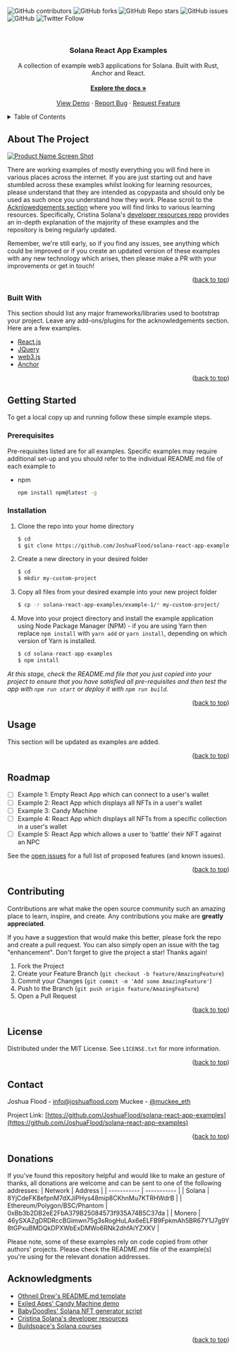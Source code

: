 <div id="top"></div>

<!-- PROJECT SHIELDS -->
![GitHub contributors](https://img.shields.io/github/contributors/JoshuaFlood/solana-react-app-examples?color=brightgreen&style=for-the-badge)
![GitHub forks](https://img.shields.io/github/forks/JoshuaFlood/solana-react-app-examples?style=for-the-badge)
![GitHub Repo stars](https://img.shields.io/github/stars/JoshuaFlood/solana-react-app-examples?style=for-the-badge)
![GitHub issues](https://img.shields.io/github/issues/JoshuaFlood/solana-react-app-examples?color=red&style=for-the-badge)
![GitHub](https://img.shields.io/github/license/JoshuaFlood/solana-react-app-examples?color=brightgreen&style=for-the-badge)
![Twitter Follow](https://img.shields.io/twitter/follow/muckee_eth?label=twitter&color=blue&style=for-the-badge)

<!-- PROJECT LOGO -->
<br />
<div align="center">
  <!-- <a href="https://github.com/othneildrew/Best-README-Template">
    <img src="images/logo.png" alt="Logo" width="80" height="80">
  </a> -->

  <h3 align="center">Solana React App Examples</h3>

  <p align="center">
    A collection of example web3 applications for Solana.
    Built with Rust, Anchor and React.
    <br />
    <br />
    <a href="https://github.com/JoshuaFlood/solana-react-app-examples/"><strong>Explore the docs »</strong></a>
    <br />
    <br />
    <a href="https://github.com/JoshuaFlood/solana-react-app-examples/">View Demo</a>
    ·
    <a href="https://github.com/JoshuaFlood/solana-react-app-examples/issues">Report Bug</a>
    ·
    <a href="https://github.com/JoshuaFlood/solana-react-app-examples/issues">Request Feature</a>
  </p>
</div>



<!-- TABLE OF CONTENTS -->
<details>
  <summary>Table of Contents</summary>
  <ol>
    <li>
      <a href="#about-the-project">About The Project</a>
      <ul>
        <li><a href="#built-with">Built With</a></li>
      </ul>
    </li>
    <li>
      <a href="#getting-started">Getting Started</a>
      <ul>
        <li><a href="#prerequisites">Prerequisites</a></li>
        <li><a href="#installation">Installation</a></li>
      </ul>
    </li>
    <li><a href="#usage">Usage</a></li>
    <li><a href="#roadmap">Roadmap</a></li>
    <li><a href="#contributing">Contributing</a></li>
    <li><a href="#license">License</a></li>
    <li><a href="#contact">Contact</a></li>
    <li><a href="#acknowledgments">Acknowledgments</a></li>
  </ol>
</details>



<!-- ABOUT THE PROJECT -->
## About The Project

[![Product Name Screen Shot][product-screenshot]](https://example.com)

There are working examples of mostly everything you will find here in various places across the internet. If you are just starting out and have stumbled across these examples whilst looking for learning resources, please understand that they are intended as copypasta and should only be used as such once you understand how they work. Please scroll to the <a href="#acknowledgements">Acknlowedgements section</a> where you will find links to various learning resources. Specifically, Cristina Solana's [developer resources repo](https://github.com/CristinaSolana/solana-developer-resources) provides an in-depth explanation of the majority of these examples and the repository is being regularly updated.

Remember, we're still early, so if you find any issues, see anything which could be improved or if you create an updated version of these examples with any new technology which arises, then please make a PR with your improvements or get in touch!

<p align="right">(<a href="#top">back to top</a>)</p>

### Built With

This section should list any major frameworks/libraries used to bootstrap your project. Leave any add-ons/plugins for the acknowledgements section. Here are a few examples.

* [React.js](https://reactjs.org/)
* [JQuery](https://jquery.com)
* [web3.js](https://docs.solana.com/developing/clients/javascript-api)
* [Anchor](https://project-serum.github.io/anchor/getting-started/introduction.html)

<p align="right">(<a href="#top">back to top</a>)</p>



<!-- GETTING STARTED -->
## Getting Started

To get a local copy up and running follow these simple example steps.

### Prerequisites

Pre-requisites listed are for all examples. Specific examples may require additional set-up and you should refer to the individual README.md file of each example to 
* npm
  ```sh
  npm install npm@latest -g
  ```

### Installation

1. Clone the repo into your home directory
   ```sh
   $ cd
   $ git clone https://github.com/JoshuaFlood/solana-react-app-examples.git
   ```
2. Create a new directory in your desired folder
   ```sh
   $ cd
   $ mkdir my-custom-project
   ```
3. Copy all files from your desired example into your new project folder
   ```sh
   $ cp -r solana-react-app-examples/example-1/* my-custom-project/
   ```
4. Move into your project directory and install the example application using Node Package Manager (NPM) - if you are using Yarn then replace `npm install` with `yarn add` or `yarn install`, depending on which version of Yarn is installed.
   ```js
   $ cd solana-react-app-examples
   $ npm install
   ```

_At this stage, check the README.md file that you just copied into your project to ensure that you have satisfied all pre-requisites and then test the app with `npm run start` or deploy it with `npm run build`._

<p align="right">(<a href="#top">back to top</a>)</p>



<!-- USAGE EXAMPLES -->
## Usage

This section will be updated as examples are added.

<p align="right">(<a href="#top">back to top</a>)</p>



<!-- ROADMAP -->
## Roadmap

- [ ] Example 1: Empty React App which can connect to a user's wallet
- [ ] Example 2: React App which displays all NFTs in a user's wallet
- [ ] Example 3: Candy Machine
- [ ] Example 4: React App which displays all NFTs from a specific collection in a user's wallet
- [ ] Example 5: React App which allows a user to 'battle' their NFT against an NPC

See the [open issues](https://github.com/othneildrew/Best-README-Template/issues) for a full list of proposed features (and known issues).

<p align="right">(<a href="#top">back to top</a>)</p>



<!-- CONTRIBUTING -->
## Contributing

Contributions are what make the open source community such an amazing place to learn, inspire, and create. Any contributions you make are **greatly appreciated**.

If you have a suggestion that would make this better, please fork the repo and create a pull request. You can also simply open an issue with the tag "enhancement".
Don't forget to give the project a star! Thanks again!

1. Fork the Project
2. Create your Feature Branch (`git checkout -b feature/AmazingFeature`)
3. Commit your Changes (`git commit -m 'Add some AmazingFeature'`)
4. Push to the Branch (`git push origin feature/AmazingFeature`)
5. Open a Pull Request

<p align="right">(<a href="#top">back to top</a>)</p>



<!-- LICENSE -->
## License

Distributed under the MIT License. See `LICENSE.txt` for more information.

<p align="right">(<a href="#top">back to top</a>)</p>



<!-- CONTACT -->
## Contact

Joshua Flood - info@joshuaflood.com
Muckee - [@muckee_eth](https://twitter.com/muckee_eth)

Project Link: [https://github.com/JoshuaFlood/solana-react-app-examples](https://github.com/JoshuaFlood/solana-react-app-examples)

<p align="right">(<a href="#top">back to top</a>)</p>



<!-- DONATIONS -->
## Donations

If you've found this repository helpful and would like to make an gesture of thanks, all donations are welcome and can be sent to one of the following addresses:
| Network      | Address |
| ----------- | ----------- |
| Solana      | 8YjCdeFK8efpnM7dXJiPHys48mip8CKhnMu7KTRHWdrB       |
| Ethereum/Polygon/BSC/Phantom   | 0xBb3b2DB2eE2FbA379B25084573f935A74B5C37da        |
| Monero   | 46ySXAZgDRDRccBGimwn75g3sRogHuLAx6eELFB9FpkmAh5BR67Y1J7g9Y8tGPxuBMDQkDPXWbExDMWo6RNk2dhfAiYZXKV        |


Please note, some of these examples rely on code copied from other authors' projects. Please check the README.md file of the example(s) you're using for the relevant donation addresses.

<!-- ACKNOWLEDGMENTS -->
<div id="acknowledgements"></div>

## Acknowledgments

* [Othneil Drew's README.md template](https://github.com/othneildrew/Best-README-Template)
* [Exiled Apes' Candy Machine demo](https://github.com/exiled-apes/candy-machine-mint)
* [BabyDoodles' Solana NFT generator script](https://github.com/BabyDoodles99/sol-generator)
* [Cristina Solana's developer resources](https://github.com/CristinaSolana/solana-developer-resources)
* [Buildspace's Solana courses](https://app.buildspace.so/home)

<p align="right">(<a href="#top">back to top</a>)</p>



<!-- MARKDOWN LINKS & IMAGES -->
[product-screenshot]: images/screenshot.png
